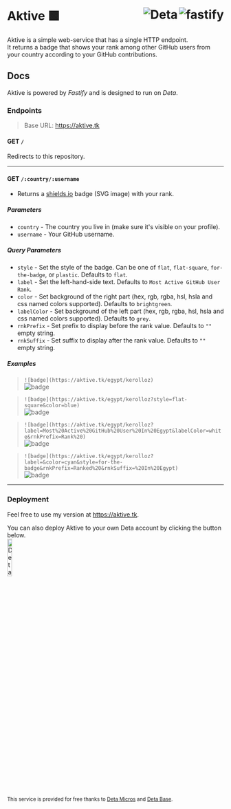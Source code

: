 <h1 align="left">Aktive 🟩
<a target="_blank" href="https://fastify.io">
  <img alt="fastify" align="right" src="https://t.ly/0o1a"/>
</a>
<a target="_blank" href="https://deta.sh">
  <img alt="Deta" align="right" src="https://t.ly/-g08" />
</a>
</h1>

Aktive is a simple web-service that has a single HTTP endpoint.  
It returns a badge that shows your rank among other GitHub users from your country according to your GitHub contributions.

## Docs

Aktive is powered by _Fastify_ and is designed to run on _Deta_.  

### Endpoints

> Base URL: <https://aktive.tk>

#### GET `/`

Redirects to this repository.

---

#### GET `/:country/:username`

- Returns a [shields.io](https://shields.io) badge (SVG image) with your rank.

##### Parameters

- `country` - The country you live in (make sure it's visible on your profile).
- `username` - Your GitHub username.

##### Query Parameters

- `style` - Set the style of the badge. Can be one of `flat`, `flat-square`, `for-the-badge`, or `plastic`. Defaults to `flat`.
- `label` - Set the left-hand-side text. Defaults to `Most Active GitHub User Rank`.
- `color` - Set background of the right part (hex, rgb, rgba, hsl, hsla and css named colors supported). Defaults to `brightgreen`.
- `labelColor` -  Set background of the left part (hex, rgb, rgba, hsl, hsla and css named colors supported). Defaults to `grey`.
- `rnkPrefix` - Set prefix to display before the rank value. Defaults to `""` empty string.
- `rnkSuffix` - Set suffix to display after the rank value. Defaults to `""` empty string.

##### Examples

> `![badge](https://aktive.tk/egypt/kerolloz)`  
> ![badge](https://aktive.tk/egypt/kerolloz)

> `![badge](https://aktive.tk/egypt/kerolloz?style=flat-square&color=blue)`  
> ![badge](https://aktive.tk/egypt/kerolloz?style=flat-square&color=blue)  

> `![badge](https://aktive.tk/egypt/kerolloz?label=Most%20Active%20GitHub%20User%20In%20Egypt&labelColor=white&rnkPrefix=Rank%20)`  
> ![badge](https://aktive.tk/egypt/kerolloz?label=Most%20Active%20GitHub%20User%20In%20Egypt&labelColor=white&rnkPrefix=Rank%20)

> `![badge](https://aktive.tk/egypt/kerolloz?label=&color=cyan&style=for-the-badge&rnkPrefix=Ranked%20&rnkSuffix=%20In%20Egypt)`  
> ![badge](https://aktive.tk/egypt/kerolloz?label=&color=cyan&style=for-the-badge&rnkPrefix=Ranked%20&rnkSuffix=%20In%20Egypt)

---

### Deployment

Feel free to use my version at <https://aktive.tk>.

You can also deploy Aktive to your own Deta account by clicking the button below.  
<a href="https://go.deta.dev/deploy?repo=https://github.com/kerolloz/aktive">
  <img width="15%" alt="Deta Deploy Button" src="https://button.deta.dev/1/svg" />
</a>

<sub>This service is provided for free thanks to [Deta Micros](https://docs.deta.sh/docs/micros/about) and [Deta Base](https://docs.deta.sh/docs/base/about).</sub>
